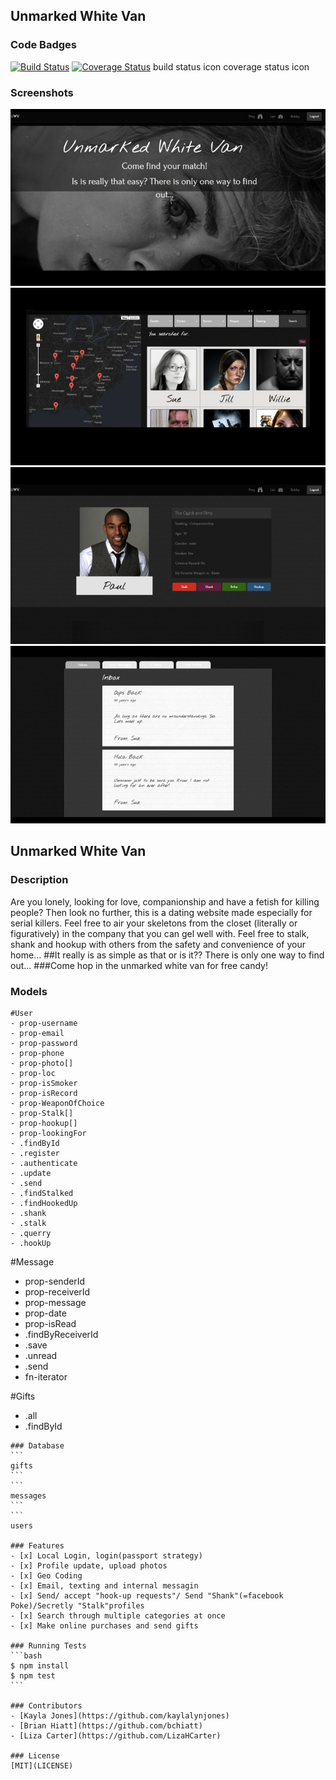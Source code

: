 ## Unmarked White Van
### Code Badges
[![Build Status](https://travis-ci.org/shrutijalewar/white-van.svg)](https://travis-ci.org/shrutijalewar/white-van)
[![Coverage Status](https://coveralls.io/repos/shrutijalewar/white-van/badge.png?branch=views)](https://coveralls.io/r/shrutijalewar/white-van?branch=views)
build status icon
coverage status icon

### Screenshots
![Image1](https://raw.githubusercontent.com/shrutijalewar/white-van/master/docs/screenshots/1.jpg)
![Image1](https://raw.githubusercontent.com/shrutijalewar/white-van/master/docs/screenshots/2.jpg)
![Image1](https://raw.githubusercontent.com/shrutijalewar/white-van/master/docs/screenshots/3.jpg)
![Image1](https://raw.githubusercontent.com/shrutijalewar/white-van/master/docs/screenshots/4.jpg)

## Unmarked White Van
### Description
Are you lonely, looking for love, companionship and have a fetish for killing people? Then look no further, this is a dating website made especially for serial killers. Feel free to air your skeletons from the closet (literally or figuratively) in the company that you can gel well with. Feel free to stalk, shank and hookup with others from the safety and convenience of your home...
##It really is as simple as that or is it?? There is only one way to find out...
###Come hop in the unmarked white van for free candy!


### Models
```
#User
- prop-username
- prop-email
- prop-password
- prop-phone
- prop-photo[]
- prop-loc
- prop-isSmoker
- prop-isRecord
- prop-WeaponOfChoice
- prop-Stalk[]
- prop-hookup[]
- prop-lookingFor
- .findById
- .register
- .authenticate
- .update
- .send
- .findStalked
- .findHookedUp
- .shank
- .stalk
- .querry
- .hookUp
```

#Message
- prop-senderId
- prop-receiverId
- prop-message
- prop-date
- prop-isRead
- .findByReceiverId
- .save
- .unread
- .send
- fn-iterator

#Gifts
- .all
- .findById
````
### Database
```
gifts
```
```
messages
```
```
users

### Features
- [x] Local Login, login(passport strategy)
- [x] Profile update, upload photos
- [x] Geo Coding
- [x] Email, texting and internal messagin
- [x] Send/ accept "hook-up requests"/ Send "Shank"(=facebook Poke)/Secretly "Stalk"profiles
- [x] Search through multiple categories at once
- [x] Make online purchases and send gifts

### Running Tests
```bash
$ npm install
$ npm test
```

### Contributors
- [Kayla Jones](https://github.com/kaylalynjones)
- [Brian Hiatt](https://github.com/bchiatt)
- [Liza Carter](https://github.com/LizaHCarter)

### License
[MIT](LICENSE)

